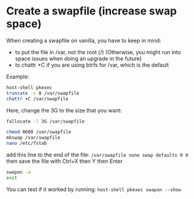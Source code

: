 # Create a swapfile (increase swap space)

When creating a swapfile on vanilla, you have to keep in mind:
- to put the file in /var, not the root (/) (Otherwise, you might run into space issues when doing an upgrade in the future)
- to chattr +C if you are using btrfs for /var, which is the default

Example:
```bash
host-shell pkexec
truncate -s 0 /var/swapfile
chattr +C /var/swapfile
```
Here, change the 3G to the size that you want: 
```bash
fallocate -l 3G /var/swapfile
```
```bash
chmod 0600 /var/swapfile
mkswap /var/swapfile
nano /etc/fstab
```
add this line to the end of the file:
`/var/swapfile none swap defaults 0 0`
then save the file with Ctrl+X then Y then Enter
```bash
swapon -a
exit
```

You can test if it worked by running:
`host-shell pkexec swapon --show`
